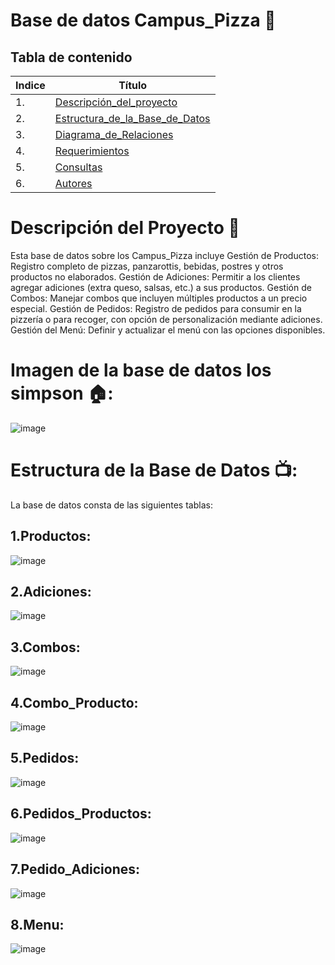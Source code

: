 # Base de datos Campus_Pizza 🍕 

## Tabla de contenido 
| Indice | Título  |
|--|--|
| 1. | [Descripción_del_proyecto](#Descripción_del_proyecto) |
| 2. | [Estructura_de_la_Base_de_Datos](#Estructura_de_la_Base_de_Datos) |
| 3. | [Diagrama_de_Relaciones](#Diagrama_de_Relaciones) |
| 4. | [Requerimientos](#Requerimientos) |
| 5. | [Consultas](#Consultas) |
| 6. | [Autores](#Autores) |



# Descripción del Proyecto 🚀
Esta base de datos sobre los Campus_Pizza incluye Gestión de Productos: Registro completo de pizzas, panzarottis, bebidas, postres y otros productos no elaborados.
Gestión de Adiciones: Permitir a los clientes agregar adiciones (extra queso, salsas, etc.) a sus productos.
Gestión de Combos: Manejar combos que incluyen múltiples productos a un precio especial.
Gestión de Pedidos: Registro de pedidos para consumir en la pizzería o para recoger, con opción de personalización mediante adiciones.
Gestión del Menú: Definir y actualizar el menú con las opciones disponibles.


# Imagen de la base de datos los simpson 🏠:

![image](https://github.com/user-attachments/assets/c77d091b-fb67-4f8f-a171-1a41cda12824)

# Estructura de la Base de Datos 📺:
La base de datos consta de las siguientes tablas:

## 1.Productos:

![image](https://github.com/user-attachments/assets/3637f135-d567-4af0-9457-3f91e2c10de8)

## 2.Adiciones:

![image](https://github.com/user-attachments/assets/390b2fdb-7710-4b53-8fbd-40a7631ff3d0)

## 3.Combos:

![image](https://github.com/user-attachments/assets/a55b1053-5b0a-47dd-9854-5e2a2f27d032)

## 4.Combo_Producto:

![image](https://github.com/user-attachments/assets/baa68267-0bda-40cb-9908-e0149a1f6e0a)

## 5.Pedidos:

![image](https://github.com/user-attachments/assets/561b0db2-b3ea-466b-9aa0-33fd1cb96361)

## 6.Pedidos_Productos:

![image](https://github.com/user-attachments/assets/1025cc1a-3abe-4061-8c35-1dbed5ca054a)

## 7.Pedido_Adiciones:

![image](https://github.com/user-attachments/assets/d7942092-e56d-4049-aebe-b447e22d4d65)

## 8.Menu:

![image](https://github.com/user-attachments/assets/82eb4ef9-b335-411a-9052-b1209534cefb)







